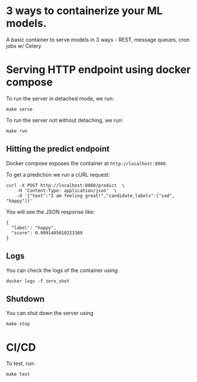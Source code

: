 # 3 ways to containerize your ML models.

A basic container to serve models in 3 ways - REST, message queues, cron jobs w/ Celery

# Serving HTTP endpoint using docker compose

To run the server in detached mode, we run:

```
make serve
```

To run the server not without detaching, we run:

```
make run
```

## Hitting the predict endpoint

Docker compose exposes the container at `http://localhost:8080`.

To get a prediction we run a cURL request:

```
curl -X POST http://localhost:8080/predict  \
    -H 'Content-Type: application/json'  \
    -d '{"text":"I am feeling great!","candidate_labels":["sad", "happy"]}'
```

You will see the JSON response like:

```
{
  "label": "happy",
  "score": 0.9991405010223389
}
```

## Logs

You can check the logs of the container using:

```
docker logs -f zero_shot
```

## Shutdown

You can shut down the server using

```
make stop
```

# CI/CD

To test, run:

```
make test
```
